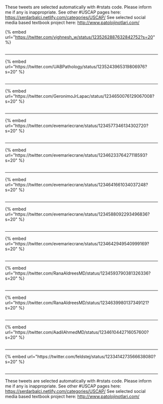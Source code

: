 

These tweets are selected automatically with #rstats code. Please inform me if any is inappropriate.
See other #USCAP pages here: https://serdarbalci.netlify.com/categories/USCAP/ 
See selected social media based textbook project here: http://www.patolojinotlari.com/

{% embed url="https://twitter.com/vighnesh_w/status/1235262887632842752?s=20" %}<br>
<br>
<hr>
{% embed url="https://twitter.com/UABPathology/status/1235243965319806976?s=20" %}<br>
<br>
<hr>
{% embed url="https://twitter.com/GeronimoJrLapac/status/1234650076129067008?s=20" %}<br>
<br>
<hr>
{% embed url="https://twitter.com/evemariecrane/status/1234577346134302720?s=20" %}<br>
<br>
<hr>
{% embed url="https://twitter.com/evemariecrane/status/1234623376427118593?s=20" %}<br>
<br>
<hr>
{% embed url="https://twitter.com/evemariecrane/status/1234641661034037248?s=20" %}<br>
<br>
<hr>
{% embed url="https://twitter.com/evemariecrane/status/1234588092293496836?s=20" %}<br>
<br>
<hr>
{% embed url="https://twitter.com/evemariecrane/status/1234642949540999169?s=20" %}<br>
<br>
<hr>
{% embed url="https://twitter.com/RanaAldreesMD/status/1234593790381326336?s=20" %}<br>
<br>
<hr>
{% embed url="https://twitter.com/RanaAldreesMD/status/1234639980137349121?s=20" %}<br>
<br>
<hr>
{% embed url="https://twitter.com/AadilAhmedMD/status/1234610442716057600?s=20" %}<br>
<br>
<hr>
{% embed url="https://twitter.com/feldstej/status/1233414273566638080?s=20" %}<br>
<br>
<hr>


These tweets are selected automatically with #rstats code. Please inform me if any is inappropriate.
See other #USCAP pages here: https://serdarbalci.netlify.com/categories/USCAP/ 
See selected social media based textbook project here: http://www.patolojinotlari.com/
